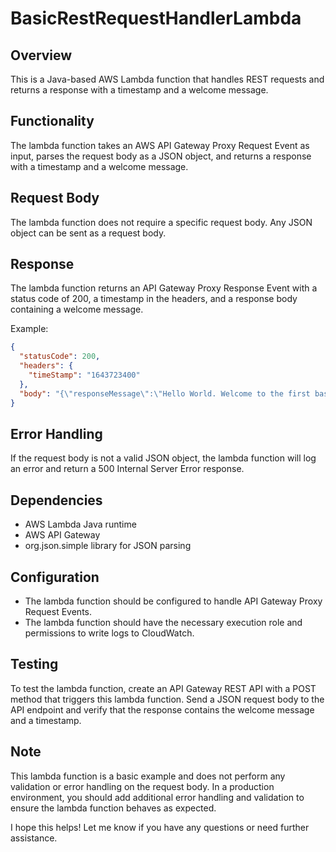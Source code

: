 
**BasicRestRequestHandlerLambda**
=============================

**Overview**
-----------

This is a Java-based AWS Lambda function that handles REST requests and returns a response with a timestamp and a welcome message.

**Functionality**
---------------

The lambda function takes an AWS API Gateway Proxy Request Event as input, parses the request body as a JSON object, and returns a response with a timestamp and a welcome message.

**Request Body**
-------------

The lambda function does not require a specific request body. Any JSON object can be sent as a request body.

**Response**
---------

The lambda function returns an API Gateway Proxy Response Event with a status code of 200, a timestamp in the headers, and a response body containing a welcome message.

Example:
```json
{
  "statusCode": 200,
  "headers": {
    "timeStamp": "1643723400"
  },
  "body": "{\"responseMessage\":\"Hello World. Welcome to the first basic lambda.\"}"
}
```
**Error Handling**
----------------

If the request body is not a valid JSON object, the lambda function will log an error and return a 500 Internal Server Error response.

**Dependencies**
--------------

* AWS Lambda Java runtime
* AWS API Gateway
* org.json.simple library for JSON parsing

**Configuration**
---------------

* The lambda function should be configured to handle API Gateway Proxy Request Events.
* The lambda function should have the necessary execution role and permissions to write logs to CloudWatch.

**Testing**
---------

To test the lambda function, create an API Gateway REST API with a POST method that triggers this lambda function. Send a JSON request body to the API endpoint and verify that the response contains the welcome message and a timestamp.

**Note**
----

This lambda function is a basic example and does not perform any validation or error handling on the request body. In a production environment, you should add additional error handling and validation to ensure the lambda function behaves as expected.

I hope this helps! Let me know if you have any questions or need further assistance.